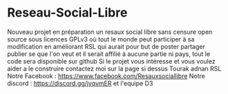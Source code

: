 # Reseau-Social-Libre
Nouveau projet en préparation un resaux social libre sans censure open source sous licences GPLv3 où tout le monde peut participer à sa modification en améliorant RSL qui aurait pour but de poster partager publier se que l'on veut et il serait affilié à aucune partie ni pays, tout le code sera disponible sur github Si le projet vous intéresse et vous voulez aider a le construire contactez moi sur la page si dessus Tourak adnan RSL Notre Facebook : https://www.facebook.com/Resauxsociallibre  Notre discord : https://discord.gg/jyqvmER et l'equipe D3

